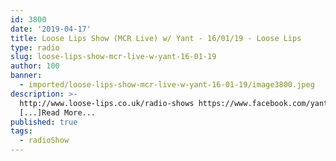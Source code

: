 ```yaml
---
id: 3800
date: '2019-04-17'
title: Loose Lips Show (MCR Live) w/ Yant - 16/01/19 - Loose Lips
type: radio
slug: loose-lips-show-mcr-live-w-yant-16-01-19
author: 100
banner:
  - imported/loose-lips-show-mcr-live-w-yant-16-01-19/image3800.jpeg
description: >-
  http://www.loose-lips.co.uk/radio-shows https://www.facebook.com/yantmusic
  [...]Read More...
published: true
tags:
  - radioShow
---
```

